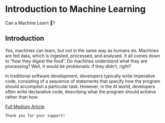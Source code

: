 # Introduction to Machine Learning

Can a Machine Learn 🤔?

## Introduction

Yes, machines can learn, but not in the same way as humans do. Machines are fed data, which is ingested, processed, and analysed. It all comes down to “how they digest the food”. Do machines understand what they are processing? Well, it would be problematic if they didn’t, right?

In traditional software development, developers typically write imperative code, consisting of a sequence of statements that specify how the program should accomplish a particular task. However, in the AI world, developers often write declarative code, describing what the program should achieve rather than how.

[Full Medium Article](https://medium.com/@fedcal/introduction-to-machine-learning-f8ed3950b305)

```
Thank you for your support!
```
